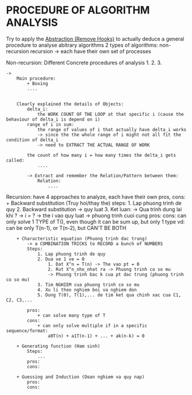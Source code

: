 # PROCEDURE OF ALGORITHM ANALYSIS 
Try to apply the [Abstraction (Remove Hooks)](./how_to_learn_and_apply_concepts.md) to actually deduce a general procedure to analyse abitrary algorithms
2 types of algorithms:
    non-recursion 
    recursion 
    -> each have their own set of processes  

Non-recursion: 
    Different Concrete procedures of analysis 
        1. 
        2. 
        3. 

    -> 
        Main procedure: 
            + Boxing 
            ....


        Clearly explained the details of Objects: 
            delta_i: 
                the WORK COUNT OF THE LOOP at that specific i (cause the behaviour of delta_i is depend on i)
            range of i in sum: 
                the range of values of i that actually have delta_i works
                -> since the the whole range of i might not all fit the condition of delta_i 
                -> need to EXTRACT THE ACTUAL RANGE OF WORK 

            the count of how many i = how many times the delta_i gets called:   
                ....

            -> Extract and remember the Relation/Pattern between them: 
                Relation: 
                    ....

Recursion: 
    have 4 approaches to analyze, each have their own pros, cons:
        + Backward substitution (Truy hoi/thay the)
            steps: 
                1. Lap phuong trinh de quy 
                2. Backward substitution -> quy luat 
                3. Ket luan:
                    -> Qua trinh dung lai khi ? 
                    -> i = ? -> the i vao quy luat -> phuong trinh cuoi cung 
            pros: 
            cons: 
                can only solve 1 TYPE of T(), even though it can be sum up, but only 1 type 
                vd: can be only T(n-1), or T(n-2), but CAN'T BE BOTH 

        + Characteristic equation (Phuong trinh dac trung)
            -> a COMBINATION TRICKS to RECORD a bunch of NUMBERS 
            Steps: 
                1. Lap phuong trinh de quy 
                2. Dua ve 1 ve = 0 
                    1. Dat X^n = T(n) -> The vao pt = 0
                    2. Rut X^n_nho_nhat ra -> Phuong trinh co so mu 
                    -> Phuong trinh bac k cua pt dac trung (phuong trinh co so mu)
                3. Tim NGHIEM cua phuong trinh co so mu
                4. Xu li theo nghiem boi va nghiem don
                5. Dung T(0), T(1),... de tim ket qua chinh xac cua C1, C2, C3,...

            pros: 
                + can solve many type of T 
            cons: 
                + can only solve multiple if in a specific sequence/format: 
                    a0T(n) + a1T(n-1) + ... + ak(n-k) = 0

        + Generating function (Ham sinh)
            Steps:
                ...
            pros: 
            cons: 

        + Guessing and Induction (Doan nghiem va quy nap)
            pros: 
            cons: 